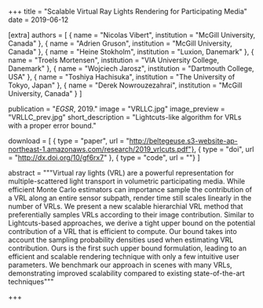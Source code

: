 +++
title = "Scalable Virtual Ray Lights Rendering for Participating Media"
date = 2019-06-12

[extra]
authors = [
    { name = "Nicolas Vibert", institution = "McGill University, Canada" }, 
    { name = "Adrien Gruson", institution = "McGill University, Canada" },
    { name = "Heine Stokholm", institution = "Luxion, Danemark" }, 
    { name = "Troels Mortensen", institution = "VIA University College, Danemark" }, 
    { name = "Wojciech Jarosz", institution = "Dartmouth College, USA" },
    { name = "Toshiya Hachisuka", institution = "The University of Tokyo, Japan" }, 
    { name = "Derek Nowrouzezahrai", institution = "McGill University, Canada" }
]

publication = "*EGSR*, 2019."
image = "VRLLC.jpg"
image_preview = "VRLLC_prev.jpg"
short_description = "Lightcuts-like algorithm for VRLs with a proper error bound."

download = [
    { type = "paper", url = "http://beltegeuse.s3-website-ap-northeast-1.amazonaws.com/research/2019_vrlcuts.pdf"},
    { type = "doi", url = "http://dx.doi.org/10/gf6rx7" },
    { type = "code", url = ""}
]

abstract = """Virtual ray lights (VRL) are a powerful representation for multiple-scattered light transport in volumetric participating media. While efficient Monte Carlo estimators can importance sample the contribution of a VRL along an entire sensor subpath, render time still scales linearly in the number of VRLs. We present a new scalable hierarchial VRL method that preferentially samples VRLs according to their image contribution. Similar to Lightcuts-based approaches, we derive a tight upper bound on the potential contribution of a VRL that is efficient to compute. Our bound takes into account the sampling probability densities used when estimating VRL contribution. Ours is the first such upper bound formulation, leading to an efficient and scalable rendering technique with only a few intuitive user parameters. We benchmark our approach in scenes with many VRLs, demonstrating improved scalability compared to existing state-of-the-art techniques"""

+++
